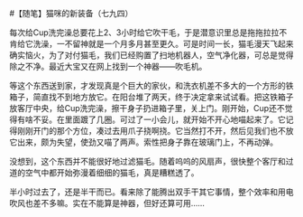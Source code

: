 #【随笔】猫咪的新装备（七九四）

每次给Cup洗完澡总要花上2、3小时给它吹干毛，于是潜意识里总是拖拖拉拉不肯给它洗澡，一不留神就是一个月多月甚至更久。可是时间一长，猫毛漫天飞起来确实恼火，为了对付猫毛，我们已经购置了扫地机器人，空气净化器，可总是觉得除之不净。最近大宝又在网上找到一个神器——吹毛机。

等这个东西送到家，才发现真是个巨大的家伙，和洗衣机差不多大的一个方形的铁箱子，简直找不到地方放它。在阳台堆了两天，终于决定拿来试试看。把这铁箱子放客厅中央，给Cup洗完澡，擦干身子扔进箱子里，关上门。刚开始，Cup还不觉得有啥不妥。在里面踱了几圈。可过了一小会儿，就开始不开心地喵起来了。它记得刚刚开门的那个方位，凑过去用爪子挠啊挠。它当然打不开，然后见我们也不放它出来，颇为失望，使劲又喵了两声。索性把身子靠在玻璃门上，不再动弹。

没想到，这个东西并不能很好地过滤猫毛。随着呜呜的风扇声，很快整个客厅和过道的空气中都开始弥漫着细细的猫毛，真是糟糕透了。

半小时过去了，还是半干而已。看来除了能腾出双手干其它事情，整个效率和用电吹风也差不多嘛。实在不能算是神器，但好还算可用……